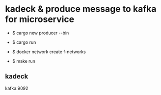 # kadeck & produce message to kafka for microservice

* $ cargo new producer --bin
* $ cargo run

* $ docker network create f-networks
* $ make run

## kadeck
kafka:9092